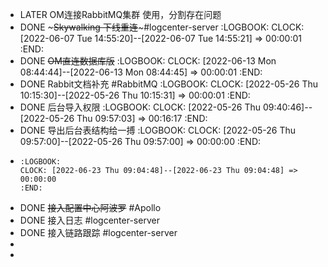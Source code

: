 - LATER OM连接RabbitMQ集群 使用，分割存在问题
- DONE ~~~Skywalking 下线重连~~~#logcenter-server
  :LOGBOOK:
  CLOCK: [2022-06-07 Tue 14:55:20]--[2022-06-07 Tue 14:55:21] =>  00:00:01
  :END:
- DONE ~~OM直连数据库版~~
  :LOGBOOK:
  CLOCK: [2022-06-13 Mon 08:44:44]--[2022-06-13 Mon 08:44:45] =>  00:00:01
  :END:
- DONE Rabbit文档补充 #RabbitMQ
  :LOGBOOK:
  CLOCK: [2022-05-26 Thu 10:15:30]--[2022-05-26 Thu 10:15:31] =>  00:00:01
  :END:
- DONE 后台导入权限
  :LOGBOOK:
  CLOCK: [2022-05-26 Thu 09:40:46]--[2022-05-26 Thu 09:57:03] =>  00:16:17
  :END:
- DONE 导出后台表结构给一搏
  :LOGBOOK:
  CLOCK: [2022-05-26 Thu 09:57:00]--[2022-05-26 Thu 09:57:00] =>  00:00:00
  :END:
- ~~~DONE 接入网关~~~ #网关
  :LOGBOOK:
  CLOCK: [2022-06-23 Thu 09:04:48]--[2022-06-23 Thu 09:04:48] =>  00:00:00
  :END:
- DONE ~~接入配置中心阿波罗~~ #Apollo
- DONE 接入日志  #logcenter-server
- DONE 接入链路跟踪  #logcenter-server
-
-